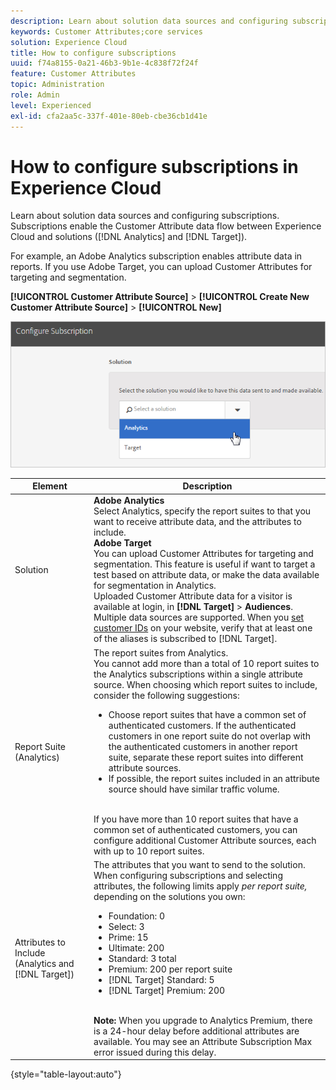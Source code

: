 ```yaml
---
description: Learn about solution data sources and configuring subscriptions. Subscriptions enable the Customer Attribute data flow between the Experience Cloud and solutions (Analytics and Target).
keywords: Customer Attributes;core services
solution: Experience Cloud
title: How to configure subscriptions 
uuid: f74a8155-0a21-46b3-9b1e-4c838f72f24f
feature: Customer Attributes
topic: Administration
role: Admin
level: Experienced
exl-id: cfa2aa5c-337f-401e-80eb-cbe36cb1d41e
---
```

# How to configure subscriptions in Experience Cloud

Learn about solution data sources and configuring subscriptions. Subscriptions enable the Customer Attribute data flow between Experience Cloud and solutions ([!DNL Analytics] and [!DNL Target]).

For example, an Adobe Analytics subscription enables attribute data in reports. If you use Adobe Target, you can upload Customer Attributes for targeting and segmentation. 

**[!UICONTROL Customer Attribute Source]** > **[!UICONTROL Create New Customer Attribute Source]** > **[!UICONTROL New]** 

![](assets/configure_subscription_page.png) 

| Element | Description |
|--- |--- |
|Solution|**Adobe Analytics**<br>Select Analytics, specify the report suites to that you want to receive attribute data, and the attributes to include.<br>**Adobe Target**<br>You can upload Customer Attributes for targeting and segmentation. This feature is useful if want to target a test based on attribute data, or make the data available for segmentation in Analytics.<br>Uploaded Customer Attribute data for a visitor is available at login, in **[!DNL Target]** > **Audiences**.<br>Multiple data sources are supported. When you  [set customer IDs](core-services.md) on your website, verify that at least one of the aliases is subscribed to [!DNL Target].|
|Report Suite (Analytics)|The report suites from Analytics.<br>You cannot add more than a total of 10 report suites to the Analytics subscriptions within a single attribute source. When choosing which report suites to include, consider the following suggestions:<ul><li>Choose report suites that have a common set of authenticated customers. If the authenticated customers in one report suite do not overlap with the authenticated customers in another report suite, separate these report suites into different attribute sources.</li><li>If possible, the report suites included in an attribute source should have similar traffic volume.</li></ul><br>If you have more than 10 report suites that have a common set of authenticated customers, you can configure additional Customer Attribute sources, each with up to 10 report suites.|
|Attributes to Include (Analytics and [!DNL Target])|The attributes that you want to send to the solution. <br>When configuring subscriptions and selecting attributes, the following limits apply _per report suite,_ depending on the solutions you own:<ul><li>Foundation: 0</li><li>Select: 3</li><li>Prime: 15</li><li>Ultimate: 200</li><li>Standard: 3 total</li><li>Premium: 200 per report suite</li><li>[!DNL Target] Standard: 5</li><li>[!DNL Target] Premium: 200</li></ul><br>**Note:** When you upgrade to Analytics Premium, there is a 24-hour delay before additional attributes are available. You may see an Attribute Subscription Max error issued during this delay.|

{style="table-layout:auto"}
